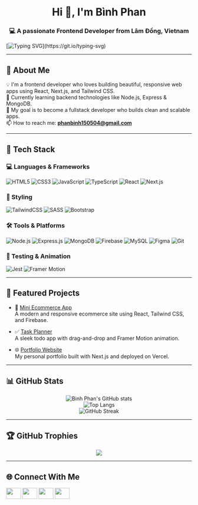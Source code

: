 <h1 align="center">Hi 👋, I'm Bình Phan</h1>
<h3 align="center">💻 A passionate Frontend Developer from Lâm Đồng, Vietnam</h3>

[![Typing SVG](https://readme-typing-svg.herokuapp.com?font=Fira+Code&pause=1000&color=F7B93E&width=435&lines=Hello%2C+I'm+Binh+Phan!;Frontend+Developer!;Welcome+to+my+GitHub+Profile!)](https://git.io/typing-svg)

---

## 🚀 About Me

💡 I'm a frontend developer who loves building beautiful, responsive web apps using React, Next.js, and Tailwind CSS.  
🌱 Currently learning backend technologies like Node.js, Express & MongoDB.  
🎯 My goal is to become a fullstack developer who builds clean and scalable apps.  
📫 How to reach me: **phanbinh150504@gmail.com**

---

## 🧰 Tech Stack

### 💻 Languages & Frameworks  
![HTML5](https://img.shields.io/badge/HTML5-E34F26?style=flat&logo=html5&logoColor=white)
![CSS3](https://img.shields.io/badge/CSS3-1572B6?style=flat&logo=css3&logoColor=white)
![JavaScript](https://img.shields.io/badge/JavaScript-F7DF1E?style=flat&logo=javascript&logoColor=black)
![TypeScript](https://img.shields.io/badge/TypeScript-3178C6?style=flat&logo=typescript&logoColor=white)
![React](https://img.shields.io/badge/React-20232A?style=flat&logo=react&logoColor=61DAFB)
![Next.js](https://img.shields.io/badge/Next.js-000000?style=flat&logo=nextdotjs&logoColor=white)

### 🎨 Styling  
![TailwindCSS](https://img.shields.io/badge/TailwindCSS-06B6D4?style=flat&logo=tailwindcss&logoColor=white)
![SASS](https://img.shields.io/badge/SASS-CC6699?style=flat&logo=sass&logoColor=white)
![Bootstrap](https://img.shields.io/badge/Bootstrap-7952B3?style=flat&logo=bootstrap&logoColor=white)

### 🛠️ Tools & Platforms  
![Node.js](https://img.shields.io/badge/Node.js-339933?style=flat&logo=node.js&logoColor=white)
![Express.js](https://img.shields.io/badge/Express.js-000000?style=flat&logo=express&logoColor=white)
![MongoDB](https://img.shields.io/badge/MongoDB-47A248?style=flat&logo=mongodb&logoColor=white)
![Firebase](https://img.shields.io/badge/Firebase-FFCA28?style=flat&logo=firebase&logoColor=black)
![MySQL](https://img.shields.io/badge/MySQL-4479A1?style=flat&logo=mysql&logoColor=white)
![Figma](https://img.shields.io/badge/Figma-F24E1E?style=flat&logo=figma&logoColor=white)
![Git](https://img.shields.io/badge/Git-F05032?style=flat&logo=git&logoColor=white)

### 🧪 Testing & Animation  
![Jest](https://img.shields.io/badge/Jest-C21325?style=flat&logo=jest&logoColor=white)
![Framer Motion](https://img.shields.io/badge/Framer%20Motion-0055FF?style=flat&logo=framer&logoColor=white)

---

## 📂 Featured Projects

- 🛒 [Mini Ecommerce App](https://github.com/binhphanbp/your-ecommerce-project)  
  A modern and responsive ecommerce site using React, Tailwind CSS, and Firebase.

- ✅ [Task Planner](https://github.com/binhphanbp/todo-planner)  
  A sleek todo app with drag-and-drop and Framer Motion animation.

- 🌐 [Portfolio Website](https://github.com/binhphanbp/portfolio)  
  My personal portfolio built with Next.js and deployed on Vercel.

---

## 📊 GitHub Stats

<div align="center">

![Binh Phan's GitHub stats](https://github-readme-stats.vercel.app/api?username=binhphanbp&show_icons=true&theme=radical)  
![Top Langs](https://github-readme-stats.vercel.app/api/top-langs/?username=binhphanbp&layout=compact&theme=radical)  
![GitHub Streak](https://streak-stats.demolab.com?user=binhphanbp&theme=radical&hide_border=false)

</div>

---

## 🏆 GitHub Trophies

<p align="center">
  <img src="https://github-profile-trophy.vercel.app/?username=binhphanbp&theme=radical&margin-w=15" />
</p>

---

## 🌐 Connect With Me

<p align="left">
<a href="https://www.linkedin.com/in/bianbp1505/" target="_blank"><img align="center" src="https://raw.githubusercontent.com/rahuldkjain/github-profile-readme-generator/master/src/images/icons/Social/linked-in-alt.svg" height="30" width="40" /></a>
<a href="https://www.facebook.com/bianbp150504/" target="_blank"><img align="center" src="https://raw.githubusercontent.com/rahuldkjain/github-profile-readme-generator/master/src/images/icons/Social/facebook.svg" height="30" width="40" /></a>
<a href="https://instagram.com/bianbp_1505" target="_blank"><img align="center" src="https://raw.githubusercontent.com/rahuldkjain/github-profile-readme-generator/master/src/images/icons/Social/instagram.svg" height="30" width="40" /></a>
<a href="https://discord.gg/binhphan_bp" target="_blank"><img align="center" src="https://raw.githubusercontent.com/rahuldkjain/github-profile-readme-generator/master/src/images/icons/Social/discord.svg" height="30" width="40" /></a>
</p>
